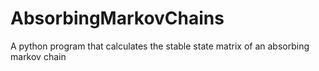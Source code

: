 # AbsorbingMarkovChains
A python program that calculates the stable state matrix of an absorbing markov chain
